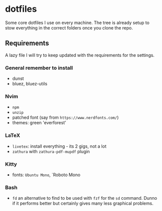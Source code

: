 # dotfiles
Some core dotfiles I use on every machine.
The tree is already setup to stow everything in the correct folders once you clone the repo.

## Requirements
A lazy file I will try to keep updated with the requirements for the
settings.

### General remember to install
- dunst
- bluez, bluez-utils

### Nvim
- `npm`
- `unzip`
- patched font (say from `https://www.nerdfonts.com/`)
- themes: green 'everforest'

### LaTeX
- `livetex`: install everything - its 2 gigs, not a lot
- `zathura` with `zathura-pdf-mupdf` plugin

### Kitty
- fonts: `Ubuntu Mono`, `Roboto Mono

### Bash
- `fd` an alternative to find to be used with `fzf` for the `sd` command. Dunno
if it performs better but certainly gives many less graphical problems.


